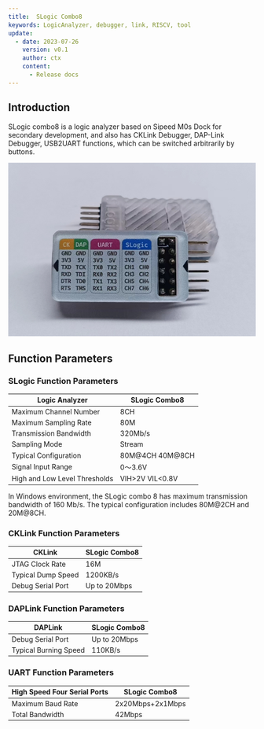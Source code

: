 ```yaml
---
title:  SLogic Combo8
keywords: LogicAnalyzer, debugger, link, RISCV, tool
update:
  - date: 2023-07-26
    version: v0.1
    author: ctx
    content:
      - Release docs
---
```


## Introduction

SLogic combo8 is a logic analyzer based on Sipeed M0s Dock for secondary development, and also has CKLink Debugger, DAP-Link Debugger, USB2UART functions, which can be switched arbitrarily by buttons.

![slogic_combo8_main](./../../../zh/logic_analyzer/combo8/assets/readme/slogic_combo8_main.png)

## Function Parameters

### SLogic Function Parameters

| Logic Analyzer | **SLogic Combo8** |
| --------------------------- | ----------------- |
| Maximum Channel Number      | 8CH               |
| Maximum Sampling Rate       | 80M               |
| Transmission Bandwidth      | 320Mb/s           |
| Sampling Mode               | Stream            |
| Typical Configuration       | 80M@4CH 40M@8CH   |
| Signal Input Range          | 0～3.6V           |
| High and Low Level Thresholds | VIH>2V VIL<0.8V   |

In Windows environment, the SLogic combo 8 has maximum transmission bandwidth of 160 Mb/s. The typical configuration includes 80M@2CH and 20M@8CH.

### CKLink Function Parameters

| CKLink       | SLogic Combo8 |
| ------------ | ------------- |
| JTAG Clock Rate | 16M           |
| Typical Dump Speed | 1200KB/s      |
| Debug Serial Port | Up to 20Mbps    |

### DAPLink Function Parameters

| DAPLink      | SLogic Combo8 |
| ------------ | ------------- |
| Debug Serial Port | Up to 20Mbps    |
| Typical Burning Speed | 110KB/s       |

### UART Function Parameters

| High Speed Four Serial Ports | **SLogic Combo8** |
| ---------------------------- | ----------------- |
| Maximum Baud Rate            | 2x20Mbps+2x1Mbps  |
| Total Bandwidth              | 42Mbps            |
